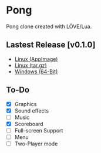 # Pong

Pong clone created with LÖVE/Lua.

## Lastest Release [v0.1.0]

- [Linux (AppImage)](https://github.com/xerocuil/pong/releases/download/v0.1.0/pong-v0.0.1.AppImage)
- [Linux (tar.gz)](https://github.com/xerocuil/pong/releases/download/v0.1.0/pong-v0.0.1.tar.gz)
- [Windows (64-Bit)](https://github.com/xerocuil/pong/releases/download/v0.1.0/pong-v0.0.1.zip)

## To-Do

- [x] Graphics
- [x] Sound effects
- [ ] Music
- [x] Scoreboard
- [ ] Full-screen Support
- [ ] Menu
- [ ] Two-Player mode

